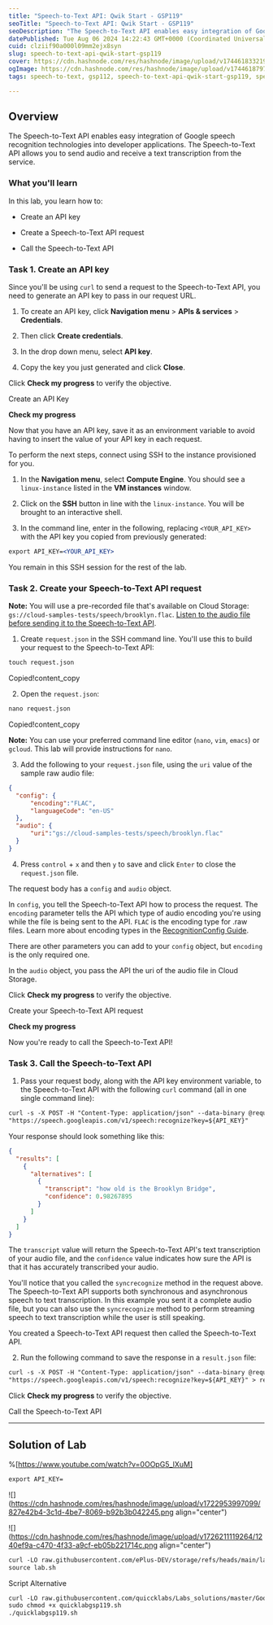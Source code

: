```yaml
---
title: "Speech-to-Text API: Qwik Start - GSP119"
seoTitle: "Speech-to-Text API: Qwik Start - GSP119"
seoDescription: "The Speech-to-Text API enables easy integration of Google speech recognition technologies into developer applications. The Speech-to-Text API allows you to"
datePublished: Tue Aug 06 2024 14:22:43 GMT+0000 (Coordinated Universal Time)
cuid: clziif90a000l09mm2ejx8syn
slug: speech-to-text-api-qwik-start-gsp119
cover: https://cdn.hashnode.com/res/hashnode/image/upload/v1744618332193/716134d7-046a-4032-9af4-d8c5b73ea968.png
ogImage: https://cdn.hashnode.com/res/hashnode/image/upload/v1744618797150/d8863459-c116-4093-9120-1bc33b044dd1.png
tags: speech-to-text, gsp112, speech-to-text-api-qwik-start-gsp119, speech-to-text-api-qwik-start, speech-to-text-api

---
```


## **Overview**

The Speech-to-Text API enables easy integration of Google speech recognition technologies into developer applications. The Speech-to-Text API allows you to send audio and receive a text transcription from the service.

### What you'll learn

In this lab, you learn how to:

* Create an API key
    
* Create a Speech-to-Text API request
    
* Call the Speech-to-Text API
    

### **Task 1. Create an API key**

Since you'll be using `curl` to send a request to the Speech-to-Text API, you need to generate an API key to pass in our request URL.

1. To create an API key, click **Navigation menu** &gt; **APIs & services** &gt; **Credentials**.
    
2. Then click **Create credentials**.
    
3. In the drop down menu, select **API key**.
    
4. Copy the key you just generated and click **Close**.
    

Click **Check my progress** to verify the objective.

Create an API Key

**Check my progress**

Now that you have an API key, save it as an environment variable to avoid having to insert the value of your API key in each request.

To perform the next steps, connect using SSH to the instance provisioned for you.

1. In the **Navigation menu**, select **Compute Engine**. You should see a `linux-instance` listed in the **VM instances** window.
    
2. Click on the **SSH** button in line with the `linux-instance`. You will be brought to an interactive shell.
    
3. In the command line, enter in the following, replacing `<YOUR_API_KEY>` with the API key you copied from previously generated:
    

```apache
export API_KEY=<YOUR_API_KEY>
```

You remain in this SSH session for the rest of the lab.

### **Task 2. Create your Speech-to-Text API request**

**Note:** You will use a pre-recorded file that's available on Cloud Storage: `gs://cloud-samples-tests/speech/brooklyn.flac`. [Listen to the audio file before sending it to the Speech-to-Text API](https://storage.cloud.google.com/cloud-samples-tests/speech/brooklyn.flac).

1. Create `request.json` in the SSH command line. You'll use this to build your request to the Speech-to-Text API:
    

```apache
touch request.json
```

Copied!content\_copy

2. Open the `request.json`:
    

```apache
nano request.json
```

Copied!content\_copy

**Note:** You can use your preferred command line editor (`nano`, `vim`, `emacs`) or `gcloud`. This lab will provide instructions for `nano`.

3. Add the following to your `request.json` file, using the `uri` value of the sample raw audio file:
    

```json
{
  "config": {
      "encoding":"FLAC",
      "languageCode": "en-US"
  },
  "audio": {
      "uri":"gs://cloud-samples-tests/speech/brooklyn.flac"
  }
}
```

4. Press `control` + `x` and then `y` to save and click `Enter` to close the `request.json` file.
    

The request body has a `config` and `audio` object.

In `config`, you tell the Speech-to-Text API how to process the request. The `encoding` parameter tells the API which type of audio encoding you're using while the file is being sent to the API. `FLAC` is the encoding type for .raw files. Learn more about encoding types in the [RecognitionConfig Guide](https://cloud.google.com/speech/reference/rest/v1/RecognitionConfig).

There are other parameters you can add to your `config` object, but `encoding` is the only required one.

In the `audio` object, you pass the API the uri of the audio file in Cloud Storage.

Click **Check my progress** to verify the objective.

Create your Speech-to-Text API request

**Check my progress**

Now you're ready to call the Speech-to-Text API!

### **Task 3. Call the Speech-to-Text API**

1. Pass your request body, along with the API key environment variable, to the Speech-to-Text API with the following `curl` command (all in one single command line):
    

```apache
curl -s -X POST -H "Content-Type: application/json" --data-binary @request.json \
"https://speech.googleapis.com/v1/speech:recognize?key=${API_KEY}"
```

Your response should look something like this:

```json
{
  "results": [
    {
      "alternatives": [
        {
          "transcript": "how old is the Brooklyn Bridge",
          "confidence": 0.98267895
        }
      ]
    }
  ]
}
```

The `transcript` value will return the Speech-to-Text API's text transcription of your audio file, and the `confidence` value indicates how sure the API is that it has accurately transcribed your audio.

You'll notice that you called the `syncrecognize` method in the request above. The Speech-to-Text API supports both synchronous and asynchronous speech to text transcription. In this example you sent it a complete audio file, but you can also use the `syncrecognize` method to perform streaming speech to text transcription while the user is still speaking.

You created a Speech-to-Text API request then called the Speech-to-Text API.

2. Run the following command to save the response in a `result.json` file:
    

```apache
curl -s -X POST -H "Content-Type: application/json" --data-binary @request.json \
"https://speech.googleapis.com/v1/speech:recognize?key=${API_KEY}" > result.json
```

Click **Check my progress** to verify the objective.

Call the Speech-to-Text API

---

## Solution of Lab

%[https://www.youtube.com/watch?v=0OOpG5_lXuM] 

```apache
export API_KEY=
```

![](https://cdn.hashnode.com/res/hashnode/image/upload/v1722953997099/827e42b4-3c1d-4be7-8069-b92b3b042245.png align="center")

![](https://cdn.hashnode.com/res/hashnode/image/upload/v1726211119264/1240ef9a-c470-4f33-a9cf-eb05b221714c.png align="center")

```apache
curl -LO raw.githubusercontent.com/ePlus-DEV/storage/refs/heads/main/labs/GSP119/lab.sh
source lab.sh
```

Script Alternative

```apache
curl -LO raw.githubusercontent.com/quiccklabs/Labs_solutions/master/Google%20Cloud%20Speech%20to%20Text%20API%20Qwik%20Start/quicklabgsp119.sh
sudo chmod +x quicklabgsp119.sh
./quicklabgsp119.sh
```